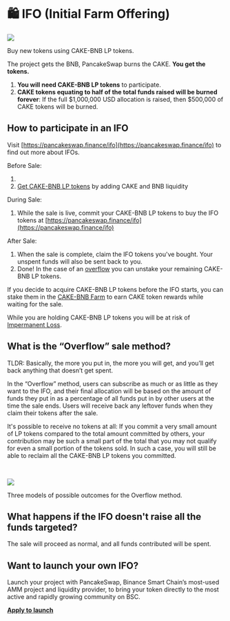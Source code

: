 # 🛍 IFO (Initial Farm Offering)

![](https://gblobscdn.gitbook.com/assets%2F-MHREX7DHcljbY5IkjgJ%2F-Mb9x441YfL2wBkVRPTE%2F-Mb9xWj28M1Jkide1spw%2Fdocs%20masthead%20\(6\).png?alt=media\&token=dde633b3-a156-45e6-b763-63533fc4a355)

Buy new tokens using CAKE-BNB LP tokens.

The project gets the BNB, PancakeSwap burns the CAKE. **You get the tokens.**

1. **You will need CAKE-BNB LP tokens** to participate.
2. **CAKE tokens equating to half of the total funds raised will be burned forever**: If the full $1,000,000 USD allocation is raised, then $500,000 of CAKE tokens will be burned.

## **How to participate in an IFO** <a href="#how-to-participate-in-an-ifo" id="how-to-participate-in-an-ifo"></a>

Visit [https://pancakeswap.finance/ifo](https://pancakeswap.finance/ifo) to find out more about IFOs.

Before Sale:

1.
2. ​[Get CAKE-BNB LP tokens](https://exchange.pancakeswap.finance/?\_gl=1\*14203p6\*\_ga\*ODA4ODE5MjM4LjE2MDUxNTI3NTE.\*\_ga\_334KNG3DMQ\*MTYwNTQ4OTEwNy4yNi4xLjE2MDU0ODkyMzAuMA..#/pool) by adding CAKE and BNB liquidity

During Sale:

1. While the sale is live, commit your CAKE-BNB LP tokens to buy the IFO tokens at [https://pancakeswap.finance/ifo](https://pancakeswap.finance/ifo)​

After Sale:

1. When the sale is complete, claim the IFO tokens you've bought. Your unspent funds will also be sent back to you.
2. Done! In the case of an [overflow](https://app.gitbook.com/@pancakeswap-1/s/pancakeswap/\~/drafts/-MMK-KmBq5\_Mfs94Ul6x/core-products/ifo-initial-farm-offering#overflow) you can unstake your remaining CAKE-BNB LP tokens.

If you decide to acquire CAKE-BNB LP tokens before the IFO starts, you can stake them in the [CAKE-BNB Farm](https://pancakeswap.finance/farms) to earn CAKE token rewards while waiting for the sale.

While you are holding CAKE-BNB LP tokens you will be at risk of [Impermanent Loss](https://academy.binance.com/en/articles/impermanent-loss-explained).

## **What is the “Overflow” sale method?** <a href="#overflow" id="overflow"></a>

TLDR: Basically, the more you put in, the more you will get, and you’ll get back anything that doesn’t get spent.

In the “Overflow” method, users can subscribe as much or as little as they want to the IFO, and their final allocation will be based on the amount of funds they put in as a percentage of all funds put in by other users at the time the sale ends. Users will receive back any leftover funds when they claim their tokens after the sale.

It's possible to receive no tokens at all: If you commit a very small amount of LP tokens compared to the total amount committed by others, your contribution may be such a small part of the total that you may not qualify for even a small portion of the tokens sold. In such a case, you will still be able to reclaim all the CAKE-BNB LP tokens you committed.

​

![](https://gblobscdn.gitbook.com/assets%2F-MHREX7DHcljbY5IkjgJ%2F-MUw5Sa4KqxrJ-kB8YRS%2F-MUw5YZeRrWs\_BJayWFG%2Fimage.png?alt=media\&token=61312981-20bf-4fee-9a77-56b9a8e86ded)

Three models of possible outcomes for the Overflow method.

## What happens if the IFO doesn't raise all the funds targeted? <a href="#what-happens-if-the-ifo-doesnt-raise-all-the-funds-targeted" id="what-happens-if-the-ifo-doesnt-raise-all-the-funds-targeted"></a>

The sale will proceed as normal, and all funds contributed will be spent.

## Want to launch your own IFO? <a href="#want-to-launch-your-own-ifo" id="want-to-launch-your-own-ifo"></a>

Launch your project with PancakeSwap, Binance Smart Chain’s most-used AMM project and liquidity provider, to bring your token directly to the most active and rapidly growing community on BSC.

**​**[**Apply to launch**](https://docs.google.com/forms/d/e/1FAIpQLScGdT5rrVMr4WOWr08pvcroSeuIOtEJf1sVdQGVdcAOqryigQ/viewform)​
